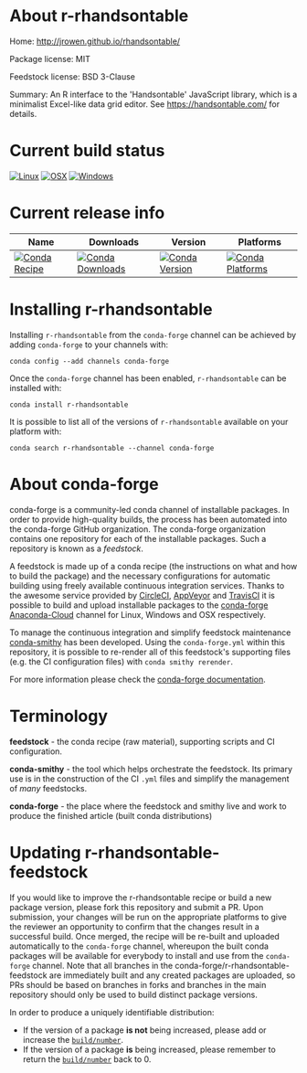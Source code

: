 About r-rhandsontable
=====================

Home: http://jrowen.github.io/rhandsontable/

Package license: MIT

Feedstock license: BSD 3-Clause

Summary: An R interface to the 'Handsontable' JavaScript library, which is a minimalist Excel-like data grid editor.  See <https://handsontable.com/> for details.



Current build status
====================

[![Linux](https://img.shields.io/circleci/project/github/conda-forge/r-rhandsontable-feedstock/master.svg?label=Linux)](https://circleci.com/gh/conda-forge/r-rhandsontable-feedstock)
[![OSX](https://img.shields.io/travis/conda-forge/r-rhandsontable-feedstock/master.svg?label=macOS)](https://travis-ci.org/conda-forge/r-rhandsontable-feedstock)
[![Windows](https://img.shields.io/appveyor/ci/conda-forge/r-rhandsontable-feedstock/master.svg?label=Windows)](https://ci.appveyor.com/project/conda-forge/r-rhandsontable-feedstock/branch/master)

Current release info
====================

| Name | Downloads | Version | Platforms |
| --- | --- | --- | --- |
| [![Conda Recipe](https://img.shields.io/badge/recipe-r--rhandsontable-green.svg)](https://anaconda.org/conda-forge/r-rhandsontable) | [![Conda Downloads](https://img.shields.io/conda/dn/conda-forge/r-rhandsontable.svg)](https://anaconda.org/conda-forge/r-rhandsontable) | [![Conda Version](https://img.shields.io/conda/vn/conda-forge/r-rhandsontable.svg)](https://anaconda.org/conda-forge/r-rhandsontable) | [![Conda Platforms](https://img.shields.io/conda/pn/conda-forge/r-rhandsontable.svg)](https://anaconda.org/conda-forge/r-rhandsontable) |

Installing r-rhandsontable
==========================

Installing `r-rhandsontable` from the `conda-forge` channel can be achieved by adding `conda-forge` to your channels with:

```
conda config --add channels conda-forge
```

Once the `conda-forge` channel has been enabled, `r-rhandsontable` can be installed with:

```
conda install r-rhandsontable
```

It is possible to list all of the versions of `r-rhandsontable` available on your platform with:

```
conda search r-rhandsontable --channel conda-forge
```


About conda-forge
=================

conda-forge is a community-led conda channel of installable packages.
In order to provide high-quality builds, the process has been automated into the
conda-forge GitHub organization. The conda-forge organization contains one repository
for each of the installable packages. Such a repository is known as a *feedstock*.

A feedstock is made up of a conda recipe (the instructions on what and how to build
the package) and the necessary configurations for automatic building using freely
available continuous integration services. Thanks to the awesome service provided by
[CircleCI](https://circleci.com/), [AppVeyor](https://www.appveyor.com/)
and [TravisCI](https://travis-ci.org/) it is possible to build and upload installable
packages to the [conda-forge](https://anaconda.org/conda-forge)
[Anaconda-Cloud](https://anaconda.org/) channel for Linux, Windows and OSX respectively.

To manage the continuous integration and simplify feedstock maintenance
[conda-smithy](https://github.com/conda-forge/conda-smithy) has been developed.
Using the ``conda-forge.yml`` within this repository, it is possible to re-render all of
this feedstock's supporting files (e.g. the CI configuration files) with ``conda smithy rerender``.

For more information please check the [conda-forge documentation](https://conda-forge.org/docs/).

Terminology
===========

**feedstock** - the conda recipe (raw material), supporting scripts and CI configuration.

**conda-smithy** - the tool which helps orchestrate the feedstock.
                   Its primary use is in the construction of the CI ``.yml`` files
                   and simplify the management of *many* feedstocks.

**conda-forge** - the place where the feedstock and smithy live and work to
                  produce the finished article (built conda distributions)


Updating r-rhandsontable-feedstock
==================================

If you would like to improve the r-rhandsontable recipe or build a new
package version, please fork this repository and submit a PR. Upon submission,
your changes will be run on the appropriate platforms to give the reviewer an
opportunity to confirm that the changes result in a successful build. Once
merged, the recipe will be re-built and uploaded automatically to the
`conda-forge` channel, whereupon the built conda packages will be available for
everybody to install and use from the `conda-forge` channel.
Note that all branches in the conda-forge/r-rhandsontable-feedstock are
immediately built and any created packages are uploaded, so PRs should be based
on branches in forks and branches in the main repository should only be used to
build distinct package versions.

In order to produce a uniquely identifiable distribution:
 * If the version of a package **is not** being increased, please add or increase
   the [``build/number``](https://conda.io/docs/user-guide/tasks/build-packages/define-metadata.html#build-number-and-string).
 * If the version of a package **is** being increased, please remember to return
   the [``build/number``](https://conda.io/docs/user-guide/tasks/build-packages/define-metadata.html#build-number-and-string)
   back to 0.
